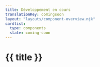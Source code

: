 ```yaml
---
title: Développement en cours
translationKey: comingsoon
layout: "layouts/component-overview.njk"
cardlist:
  type: components
  state: coming-soon
---
```


# {{ title }}

